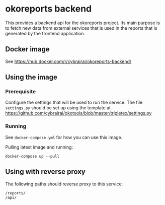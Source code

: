 # okoreports backend

This provides a backend api for the okoreports project. Its main
purpose is to fetch new data from external services that is used
in the reports that is generated by the frontend application.

## Docker image

See https://hub.docker.com/r/cybrairai/okoreports-backend/

## Using the image

### Prerequisite

Configure the settings that will be used to run the service.
The file `settings.py` should be set up using the template at
https://github.com/cybrairai/okotools/blob/master/tripletex/settings.py

### Running

See `docker-compose.yml` for how you can use this image.

Pulling latest image and running:

```
docker-compose up --pull
```

## Using with reverse proxy

The following paths should reverse proxy to this service:

```
/reports/
/api/
```
